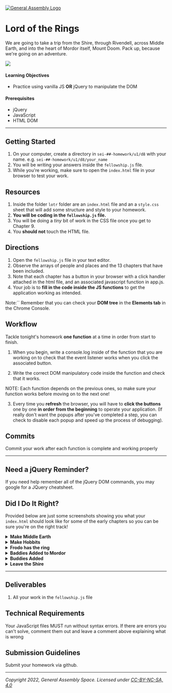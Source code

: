 [![General Assembly Logo](https://ga-dash.s3.amazonaws.com/production/assets/logo-9f88ae6c9c3871690e33280fcf557f33.png)](https://generalassemb.ly)

# Lord of the Rings

We are going to take a trip from the Shire, through Rivendell, across Middle Earth, and into the heart of Mordor itself, Mount Doom. Pack up, because we're going on an adventure.

![](https://imgur.com/IAGWicn.png)

#### Learning Objectives

- Practice using vanilla JS **OR** jQuery to manipulate the DOM

#### Prerequisites

- jQuery
- JavaScript
- HTML DOM

---

## Getting Started

1. On your computer, create a directory in `sei-##-homework/u1/d8` with your name. e.g. `sei-##-homework/u1/d8/your_name`
1. You will be writing your answers inside the `fellowship.js` file.
1. While you're working, make sure to open the `index.html` file in your browser to test your work.

## Resources

1. Inside the folder `lotr` folder are an `index.html` file and an a `style.css` sheet that will add some structure and style to your homework.
1. **You will be coding in the `fellowship.js` file.**
1. You will be doing a _tiny_ bit of work in the CSS file once you get to Chapter 9.
1. You **should not** touch the HTML file.

## Directions

1. Open the `fellowship.js` file in your text editor.
1. Observe the arrays of people and places and the 13 chapters that have been included.
1. Note that each chapter has a button in your browser with a click handler attached in the html file, and an associated javascript function in app.js.
1. Your job is to **fill in the code inside the JS functions** to get the application working as intended.

Note:`` Remember that you can check your **DOM tree** in the **Elements tab** in the Chrome Console.

## Workflow

Tackle tonight's homework **one function** at a time in order from start to finish.

1. When you begin, write a console.log inside of the function that you are working on to check that the event listener works when you click the associated button.

2. Write the correct DOM manipulatory code inside the function and check that it works.

NOTE: Each function depends on the previous ones, so make sure your function works before moving on to the next one!

3. Every time you **refresh** the browser, you will have to **click the buttons** one by one **in order from the beginning** to operate your application. (If really don't want the popups after you've completed a step, you can check to disable each popup and speed up the process of debugging).

## Commits

Commit your work after each function is complete and working properly

---

## Need a jQuery Reminder?

If you need help remember all of the jQuery DOM commands, you may google for a JQuery cheatsheet.

## Did I Do It Right?

Provided below are just some screenshots showing you what your `index.html` should look like for some of the early chapters so you can be sure you're on the right track!

<details><summary><strong>Make Middle Earth</strong></summary>

<img src="https://i.imgur.com/ul0svtY.jpg">

</details>

<details><summary><strong>Make Hobbits</strong></summary>

<img src="https://i.imgur.com/B8qKof3.jpg">

</details>

<details><summary><strong>Frodo has the ring</strong></summary>

<img src="https://i.imgur.com/1b6dOde.png">

</details>

<details><summary><strong>Baddies Added to Mordor</strong></summary>

<img src="https://i.imgur.com/7svUIIk.jpg">

</details>

<details><summary><strong>Buddies Added</strong></summary>

<img src="https://i.imgur.com/87Z8GzM.jpg">

</details>

<details><summary><strong>Leave the Shire</strong></summary>

<img src="https://i.imgur.com/kv1cfnP.jpg">
<img src="https://i.imgur.com/HMXFmH0.png">

</details>

---

## Deliverables

1. All your work in the `fellowship.js` file

## Technical Requirements

Your JavaScript files MUST run without syntax errors. If there are errors you can't solve, comment them out and leave a comment above explaining what is wrong

## Submission Guidelines

Submit your homework via github.

---

_Copyright 2022, General Assembly Space. Licensed under [CC-BY-NC-SA, 4.0](https://creativecommons.org/licenses/by-nc-sa/4.0/)_
